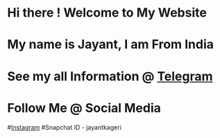 # Hi there ! Welcome to My Website
# My name is Jayant, I am From India
# See my all Information @ [Telegram](t.me/Know_About_Your_Dad)
# Follow Me @ Social Media
  #[Instagram](instagram.com/jayantkageri)
  #Snapchat ID - jayantkageri
